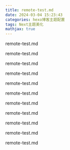 ```yaml
---
title: remote-test.md
date: 2024-03-04 15:23:43
categories: hexo博客主题配置
tags: Next主题美化
mathjax: true
---
```


remote-test.md

remote-test.md

remote-test.md

remote-test.md

remote-test.md

remote-test.md

remote-test.md

remote-test.md

remote-test.md

remote-test.md

remote-test.md

